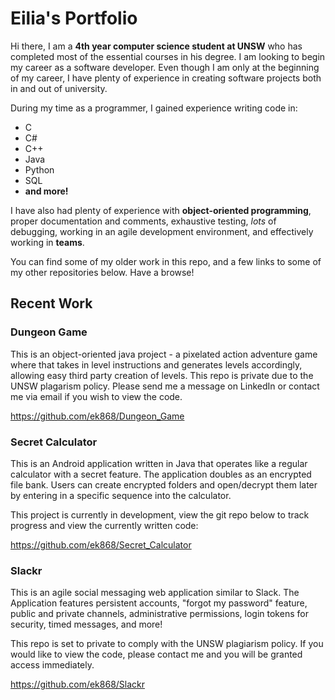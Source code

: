 # Eilia's Portfolio

Hi there, I am a **4th year computer science student at UNSW** who has completed most of the essential courses in his degree.
I am looking to begin my career as a software developer. Even though I am only at the beginning of my career, I have plenty of experience in creating software projects both in and out of university.

During my time as a programmer, I gained experience writing code in:
- C
- C#
- C++
- Java
- Python
- SQL
- **and more!**

I have also had plenty of experience with **object-oriented programming**, proper documentation and comments, exhaustive testing, *lots* of debugging, working in an agile development environment, and effectively working in **teams**.

You can find some of my older work in this repo, and a few links to some of my other repositories below. Have a browse!

## Recent Work

### Dungeon Game
This is an object-oriented java project - a pixelated action adventure game where that takes in level instructions and generates levels accordingly, allowing easy third party creation of levels. This repo is private due to the UNSW plagarism policy. Please send me a message on LinkedIn or contact me via email if you wish to view the code.

https://github.com/ek868/Dungeon_Game

### Secret Calculator
This is an Android application written in Java that operates like a regular calculator with a secret feature. The application doubles as an encrypted file bank. Users can create encrypted folders and open/decrypt them later by entering in a specific sequence into the calculator.

This project is currently in development, view the git repo below to track progress and view the currently written code:

https://github.com/ek868/Secret_Calculator

### Slackr
This is an agile social messaging web application similar to Slack. The Application features persistent accounts, "forgot my password" feature, public and private channels, administrative permissions, login tokens for security, timed messages, and more!

This repo is set to private to comply with the UNSW plagiarism policy. If you would like to view the code, please contact me and you will be granted access immediately.

https://github.com/ek868/Slackr
